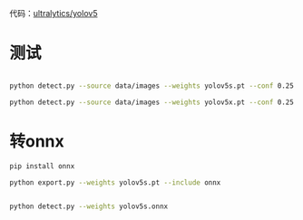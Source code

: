 

代码：[ultralytics/yolov5](https://github.com/ultralytics/yolov5)


# 测试
```bash

python detect.py --source data/images --weights yolov5s.pt --conf 0.25

python detect.py --source data/images --weights yolov5x.pt --conf 0.25 --save-txt --save-conf --save-crop


```


# 转onnx
```bash
pip install onnx

python export.py --weights yolov5s.pt --include onnx


python detect.py --weights yolov5s.onnx
```
